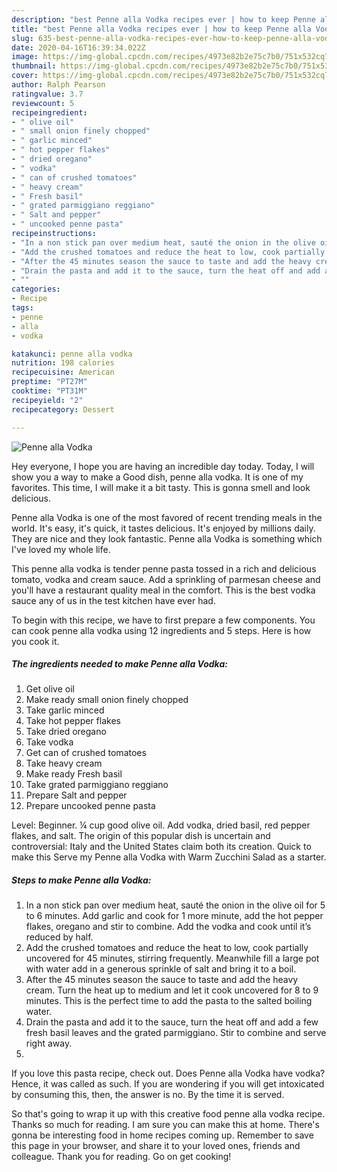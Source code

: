 ```yaml
---
description: "best Penne alla Vodka recipes ever | how to keep Penne alla Vodka"
title: "best Penne alla Vodka recipes ever | how to keep Penne alla Vodka"
slug: 635-best-penne-alla-vodka-recipes-ever-how-to-keep-penne-alla-vodka
date: 2020-04-16T16:39:34.022Z
image: https://img-global.cpcdn.com/recipes/4973e82b2e75c7b0/751x532cq70/penne-alla-vodka-recipe-main-photo.jpg
thumbnail: https://img-global.cpcdn.com/recipes/4973e82b2e75c7b0/751x532cq70/penne-alla-vodka-recipe-main-photo.jpg
cover: https://img-global.cpcdn.com/recipes/4973e82b2e75c7b0/751x532cq70/penne-alla-vodka-recipe-main-photo.jpg
author: Ralph Pearson
ratingvalue: 3.7
reviewcount: 5
recipeingredient:
- " olive oil"
- " small onion finely chopped"
- " garlic minced"
- " hot pepper flakes"
- " dried oregano"
- " vodka"
- " can of crushed tomatoes"
- " heavy cream"
- " Fresh basil"
- " grated parmiggiano reggiano"
- " Salt and pepper"
- " uncooked penne pasta"
recipeinstructions:
- "In a non stick pan over medium heat, sauté the onion in the olive oil for 5 to 6 minutes. Add garlic and cook for 1 more minute, add the hot pepper flakes, oregano and stir to combine. Add the vodka and cook until it’s reduced by half."
- "Add the crushed tomatoes and reduce the heat to low, cook partially uncovered for 45 minutes, stirring frequently. Meanwhile fill a large pot with water add in a generous sprinkle of salt and bring it to a boil."
- "After the 45 minutes season the sauce to taste and add the heavy cream. Turn the heat up to medium and let it cook uncovered for 8 to 9 minutes. This is the perfect time to add the pasta to the salted boiling water."
- "Drain the pasta and add it to the sauce, turn the heat off and add a few fresh basil leaves and the grated parmiggiano. Stir to combine and serve right away."
- ""
categories:
- Recipe
tags:
- penne
- alla
- vodka

katakunci: penne alla vodka 
nutrition: 198 calories
recipecuisine: American
preptime: "PT27M"
cooktime: "PT31M"
recipeyield: "2"
recipecategory: Dessert

---
```



![Penne alla Vodka](https://img-global.cpcdn.com/recipes/4973e82b2e75c7b0/751x532cq70/penne-alla-vodka-recipe-main-photo.jpg)

Hey everyone, I hope you are having an incredible day today. Today, I will show you a way to make a Good dish, penne alla vodka. It is one of my favorites. This time, I will make it a bit tasty. This is gonna smell and look delicious.

Penne alla Vodka is one of the most favored of recent trending meals in the world. It's easy, it's quick, it tastes delicious. It's enjoyed by millions daily. They are nice and they look fantastic. Penne alla Vodka is something which I've loved my whole life.

This penne alla vodka is tender penne pasta tossed in a rich and delicious tomato, vodka and cream sauce. Add a sprinkling of parmesan cheese and you&#39;ll have a restaurant quality meal in the comfort. This is the best vodka sauce any of us in the test kitchen have ever had.


To begin with this recipe, we have to first prepare a few components. You can cook penne alla vodka using 12 ingredients and 5 steps. Here is how you cook it.

<!--inarticleads1-->

##### The ingredients needed to make Penne alla Vodka:

1. Get  olive oil
1. Make ready  small onion finely chopped
1. Take  garlic minced
1. Take  hot pepper flakes
1. Take  dried oregano
1. Take  vodka
1. Get  can of crushed tomatoes
1. Take  heavy cream
1. Make ready  Fresh basil
1. Take  grated parmiggiano reggiano
1. Prepare  Salt and pepper
1. Prepare  uncooked penne pasta


Level: Beginner. ¼ cup good olive oil. Add vodka, dried basil, red pepper flakes, and salt. The origin of this popular dish is uncertain and controversial: Italy and the United States claim both its creation. Quick to make this Serve my Penne alla Vodka with Warm Zucchini Salad as a starter. 

<!--inarticleads2-->

##### Steps to make Penne alla Vodka:

1. In a non stick pan over medium heat, sauté the onion in the olive oil for 5 to 6 minutes. Add garlic and cook for 1 more minute, add the hot pepper flakes, oregano and stir to combine. Add the vodka and cook until it’s reduced by half.
1. Add the crushed tomatoes and reduce the heat to low, cook partially uncovered for 45 minutes, stirring frequently. Meanwhile fill a large pot with water add in a generous sprinkle of salt and bring it to a boil.
1. After the 45 minutes season the sauce to taste and add the heavy cream. Turn the heat up to medium and let it cook uncovered for 8 to 9 minutes. This is the perfect time to add the pasta to the salted boiling water.
1. Drain the pasta and add it to the sauce, turn the heat off and add a few fresh basil leaves and the grated parmiggiano. Stir to combine and serve right away.
1. 


If you love this pasta recipe, check out. Does Penne alla Vodka have vodka? Hence, it was called as such. If you are wondering if you will get intoxicated by consuming this, then, the answer is no. By the time it is served. 

So that's going to wrap it up with this creative food penne alla vodka recipe. Thanks so much for reading. I am sure you can make this at home. There's gonna be interesting food in home recipes coming up. Remember to save this page in your browser, and share it to your loved ones, friends and colleague. Thank you for reading. Go on get cooking!
